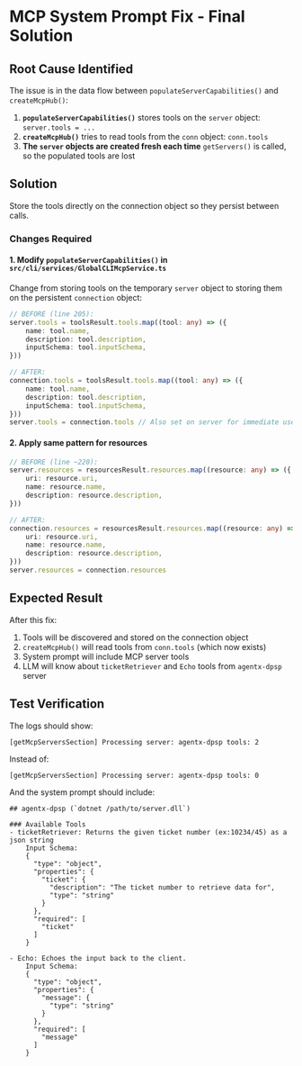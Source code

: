 # MCP System Prompt Fix - Final Solution

## Root Cause Identified

The issue is in the data flow between `populateServerCapabilities()` and `createMcpHub()`:

1. **`populateServerCapabilities()`** stores tools on the `server` object: `server.tools = ...`
2. **`createMcpHub()`** tries to read tools from the `conn` object: `conn.tools`
3. **The `server` objects are created fresh each time** `getServers()` is called, so the populated tools are lost

## Solution

Store the tools directly on the connection object so they persist between calls.

### Changes Required

#### 1. Modify `populateServerCapabilities()` in `src/cli/services/GlobalCLIMcpService.ts`

Change from storing tools on the temporary `server` object to storing them on the persistent `connection` object:

```typescript
// BEFORE (line 205):
server.tools = toolsResult.tools.map((tool: any) => ({
	name: tool.name,
	description: tool.description,
	inputSchema: tool.inputSchema,
}))

// AFTER:
connection.tools = toolsResult.tools.map((tool: any) => ({
	name: tool.name,
	description: tool.description,
	inputSchema: tool.inputSchema,
}))
server.tools = connection.tools // Also set on server for immediate use
```

#### 2. Apply same pattern for resources

```typescript
// BEFORE (line ~220):
server.resources = resourcesResult.resources.map((resource: any) => ({
	uri: resource.uri,
	name: resource.name,
	description: resource.description,
}))

// AFTER:
connection.resources = resourcesResult.resources.map((resource: any) => ({
	uri: resource.uri,
	name: resource.name,
	description: resource.description,
}))
server.resources = connection.resources
```

## Expected Result

After this fix:

1. Tools will be discovered and stored on the connection object
2. `createMcpHub()` will read tools from `conn.tools` (which now exists)
3. System prompt will include MCP server tools
4. LLM will know about `ticketRetriever` and `Echo` tools from `agentx-dpsp` server

## Test Verification

The logs should show:

```
[getMcpServersSection] Processing server: agentx-dpsp tools: 2
```

Instead of:

```
[getMcpServersSection] Processing server: agentx-dpsp tools: 0
```

And the system prompt should include:

```
## agentx-dpsp (`dotnet /path/to/server.dll`)

### Available Tools
- ticketRetriever: Returns the given ticket number (ex:10234/45) as a json string
    Input Schema:
    {
      "type": "object",
      "properties": {
        "ticket": {
          "description": "The ticket number to retrieve data for",
          "type": "string"
        }
      },
      "required": [
        "ticket"
      ]
    }

- Echo: Echoes the input back to the client.
    Input Schema:
    {
      "type": "object",
      "properties": {
        "message": {
          "type": "string"
        }
      },
      "required": [
        "message"
      ]
    }
```
